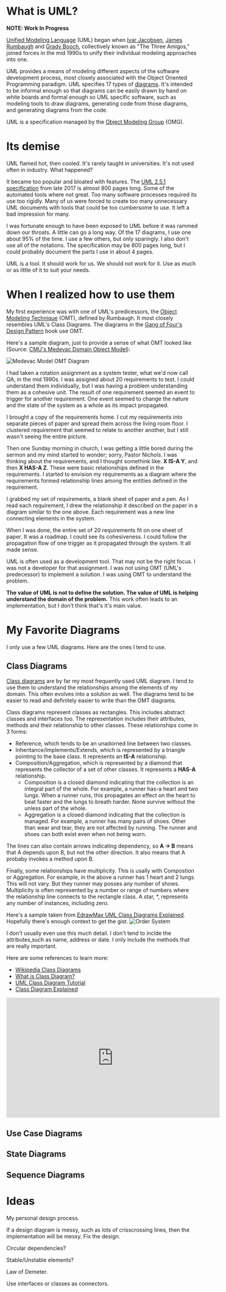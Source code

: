 # What is UML?
**NOTE: Work In Progress**

[Unified Modeling Language](https://en.wikipedia.org/wiki/Unified_Modeling_Language) (UML) began when [Ivar Jacobsen](https://en.wikipedia.org/wiki/Ivar_Jacobson), [James Rumbaugh](https://en.wikipedia.org/wiki/James_Rumbaugh) and [Grady Booch](https://en.wikipedia.org/wiki/Grady_Booch), collectively known as "The Three Amigos," joined forces in the mid 1990s to unify their individual modeling approaches into one.

UML provides a means of modeling different aspects of the software development process, most closely associated with the Object Oriented Programming paradigm. UML specifies 17 types of [diagrams](https://en.wikipedia.org/wiki/Unified_Modeling_Language#Diagrams). It's intended to be informal enough so that diagrams can be easily drawn by hand on white boards and formal enough so UML specific software, such as modeling tools to draw diagrams, generating code from those diagrams, and generating diagrams from the code.

UML is a specification managed by the [Object Modeling Group](www.omg.org) (OMG).

# Its demise

UML flamed hot, then cooled. It's rarely taught in universities. It's not used often in industry. What happened?

It became too popular and bloated with features. The [UML 2.5.1 specification](https://www.omg.org/spec/UML/2.5.1/PDF) from late 2017 is almost 800 pages long. Some of the automated tools where not great. Too many software processes required its use too rigidly. Many of us were forced to create too many unnecessary UML documents with tools that could be too cumbersome to use. It left a bad  impression for many.

I was fortunate enough to have been exposed to UML before it was rammed down our throats. A little can go a long way. Of the 17 diagrams, I use one about 95% of the time. I use a few others, but only sparingly. I also don't use all of the notations. The specification may be 800 pages long, but I could probably document the parts I use in about 4 pages.

UML is a tool. It should work for us. We should not work for it. Use as much or as little of it to suit your needs.

# When I realized how to use them

My first experience was with one of UML's predicessors, the [Object Modeling Technique](https://en.wikipedia.org/wiki/Object-modeling_technique) (OMT), defined by Rumbaugh. It most closely resembles UML's Class Diagrams. The diagrams in the [Gang of Four's Design Pattern](https://learning.oreilly.com/library/view/design-patterns-elements/0201633612/) book use OMT.

Here's a sample diagram, just to provide a sense of what OMT looked like (Source: [CMU's Medevac Domain Object Model](https://www.cs.cmu.edu/afs/cs/project/ozone/www/DITOPS/publications/ditops-trac2es/node10.html)):

![Medevac Model OMT Diagram](https://www.cs.cmu.edu/afs/cs/project/ozone/www/DITOPS/publications/ditops-trac2es/_12156_figure524.gif) 

I had taken a rotation assignment as a system tester, what we'd now call QA, in the mid 1990s. I was assigned about 20 requirements to test. I could understand them individually, but I was having a problem understanding them as a cohesive unit. The result of one requirement seemed an event to trigger for another requirement. One event seemed to change the nature and the state of the system as a whole as its impact propagated.

I brought a copy of the requirements home. I cut my requirements into separate pieces of paper and spread them across the living room floor. I clustered requirement that seemed to relate to another another, but I still wasn't seeing the entire picture.

Then one Sunday morning in church, I was getting a little bored during the sermon and my mind started to wonder; sorry, Pastor Nichols. I was thinking about the requirements, and I thought somethink like: **X IS-A Y**, and then **X HAS-A Z**. These were basic relationships defined in the requirements. I started to envision my requirements as a diagram where the requirements formed relationship lines among the entities defined in the requirement.

I grabbed my set of requirements, a blank sheet of paper and a pen. As I read each requirement, I drew the relationship it described on the paper in a diagram similar to the one above. Each requirement was a new line connecting elements in the system.

When I was done, the entire set of 20 requirements fit on one sheet of paper. It was a roadmap. I could see its cohesiveness. I could follow the propagation flow of one trigger as it propagated through the system. It all made sense.

UML is often used as a development tool. That may not be the right focus. I was not a developer for that assignment. I was not using OMT (UML's predecessor) to implement a solution. I was using OMT to understand the problem.

**The value of UML is not to define the solution. The value of UML is helping understand the domain of the problem.** This work often leads to an implementation, but I don't think that's it's main value.

# My Favorite Diagrams
I only use a few UML diagrams. Here are the ones I tend to use.

## Class Diagrams
[Class diagrams](https://en.wikipedia.org/wiki/Class_diagram) are by far my most frequently used UML diagram. I tend to use them to understand the relationships among the elements of my domain. This often evolves into a solution as well. The diagrams tend to be easier to read and definitely easier to write than the OMT diagrams.

Class diagrams represent classes as rectangles. This includes abstract classes and interfaces too. The representation includes their attributes, methods and their relationship to other classes. These relationships come in 3 forms:
* Reference, which tends to be an unadorned line between two classes.
* Inheritance/Implements/Extends, which is represented by a triangle pointing to the base class. It represents an **IS-A** relationship.
* Composition/Aggregation, which is represented by a diamond that represents the collector of a set of other classes. It represents a **HAS-A** relationship.
    * Composition is a closed diamond indicating that the collection is an integral part of the whole. For example, a runner has-a heart and two lungs. When a runner runs, this propagates an effect on the heart to beat faster and the lungs to breath harder. None survive without the unless part of the whole.
    * Aggregation is a closed diamond indicating that the collection is managed. For example, a runner has many pairs of shoes. Other than wear and tear, they are not affected by running. The runner and shoes can both exist even when not being worn.

The lines can also contain arrows indicating dependency, so **A -> B** means that A depends upon B, but not the other direction. It also means that A probaby invokes a method upon B.

Finally, some relationships have multiplicity. This is usally with Compostion or Aggregation. For example, in the above a runner has 1 heart and 2 lungs. This will not vary. But they runner may posses any number of shows. Multiplicity is often represented by a number or range of numbers where the relationship line connects to the rectangle class. A star, *, represents any number of instances, including zero. 

Here's a sample taken from [EdrawMax UML Class Diagrams Explained](https://www.edrawmax.com/article/uml-class-diagram-explained.html). Hopefully there's enough context to get the gist. ![Order System](https://images.edrawmax.com/images/knowledge/class-diagram-uml/example2.jpg)

I don't usually even use this much detail. I don't tend to inclde the attributes,such as name, address or date. I only include the methods that are really important.

Here are some references to learn more:
* [Wikipedia Class Diagrams](https://en.wikipedia.org/wiki/Class_diagram)
* [What is Class Diagram?](https://www.visual-paradigm.com/guide/uml-unified-modeling-language/what-is-class-diagram/)
* [UML Class Diagram Tutorial](https://www.visual-paradigm.com/guide/uml-unified-modeling-language/uml-class-diagram-tutorial/)
* [Class Diagram Explained](https://www.edrawmax.com/article/uml-class-diagram-explained.html)

<iframe src="https://www.youtube.com/watch?v=UI6lqHOVHic" width="560" height="315" frameborder="0" allowfullscreen> </iframe>

## Use Case Diagrams

## State Diagrams

## Sequence Diagrams

# Ideas

My personal design process.

If a design diagram is messy, such as lots of crisscrossing lines, then the implementation will be messy. Fix the design.

Circular dependencies?

Stable/Unstable elements?

Law of Demeter.

Use interfaces or classes as connectors.

